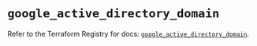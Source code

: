 # `google_active_directory_domain`

Refer to the Terraform Registry for docs: [`google_active_directory_domain`](https://registry.terraform.io/providers/hashicorp/google/6.22.0/docs/resources/active_directory_domain).
